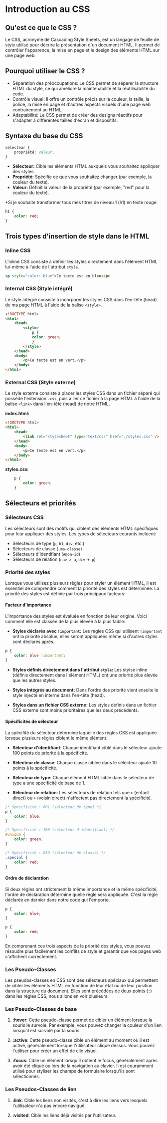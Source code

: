 # Introduction au CSS

## Qu'est ce que le CSS ?

Le CSS, acronyme de Cascading Style Sheets, est un langage de feuille de style utilisé pour décrire la présentation d'un document HTML. Il permet de contrôler l'apparence, la mise en page et le design des éléments HTML sur une page web.

## Pourquoi utiliser le CSS ?
- Séparation des préoccupations: Le CSS permet de séparer la structure HTML du style, ce qui améliore la maintenabilité et la réutilisabilité du code.
- Contrôle visuel: Il offre un contrôle précis sur la couleur, la taille, la police, la mise en page et d'autres aspects visuels d'une page web contrairement au HTML.
- Adaptabilité: Le CSS permet de créer des designs réactifs pour s'adapter à différentes tailles d'écran et dispositifs.

## Syntaxe du base du CSS

```css
sélecteur {
    propriété: valeur;
}
```

- **Sélecteur:** Cible les éléments HTML auxquels vous souhaitez appliquer des styles.
- **Propriété:** Spécifie ce que vous souhaitez changer (par exemple, la couleur du texte).
- **Valeur:** Définit la valeur de la propriété (par exemple, "red" pour la couleur du texte).

*Si je souhaite transformer tous mes titres de niveau 1 (h1) en texte rouge:

```css
h1 {
    color: red;
}
```

## Trois types d'insertion de style dans le HTML

### Inline CSS
L'inline CSS consiste à définir les styles directement dans l'élément HTML lui-même à l'aide de l'attribut `style`.

```html
<p style="color: blue">Ce texte est en bleu</p>
```

### Internal CSS (Style intégré)
Le style intégré consiste à incorporer les styles CSS dans l'en-tête (head) de ma page HTML à l'aide de la balise `<style>`.

```html
<!DOCTYPE html>
<html>
    <head>
        <style>
            p {
            color: green;
            }
        </style>
    </head>
    <body>
        <p>Ce texte est en vert.</p>
    </body>
</html>
```

### External CSS (Style externe)
Le style externe consiste à placer les styles CSS dans un fichier séparé qui possède l'extension `.css`, puis à lier ce fichier à la page HTML à l'aide de la balise `<link>` dans l'en-tête (head) de notre HTML.

**index.html:**
```html
<!DOCTYPE html>
<html>
    <head>
        <link rel="stylesheet" type="text/css" href="./styles.css" />
    </head>
    <body>
        <p>Ce texte est en vert.</p>
    </body>
</html>
```

**styles.css:**
```css
    p {
        color: green;
    }
```

## Sélecteurs et priorités

### Sélecteurs CSS
Les sélecteurs sont des motifs qui ciblent des éléments HTML spécifiques pour leur appliquer des styles. Les types de sélecteurs courants incluent:
- Sélecteurs de type (`p`, `h1`, `div`, etc.)
- Sélecteurs de classe (`.ma-classe`)
- Sélecteurs d'identifiant (`#mon-id`)
- Sélecteurs de relation (`nav > a`, `div + p`)

### Priorité des styles
Lorsque vous utilisez plusieurs règles pour styler un élément HTML, il est essentiel de comprendre comment la priorité des styles est déterminée. La priorité des styles est définie par trois principaux facteurs:

#### Facteur d'importance
L'importance des styles est évaluée en fonction de leur origine. Voici comment elle est classée de la plus élevée à la plus faible:

- **Styles déclarés avec `!important`:** Les règles CSS qui utilisent `!important` ont la priorité absolue, elles seront appliquées même si d'autres styles sont déclarés après.

```css
p {
    color: blue !important;
}
```

- **Styles définis directement dans l'attribut `style`:** Les stylse inline (définis directement dans l'élément HTML) ont une priorité plus élevée que les autres styles.

- **Styles intégrés au document:** Dans l'ordre des priorité vient ensuite le style injecté en interne dans l'en-tête (head).

- **Styles dans un fichier CSS externe:** Les styles définis dans un fichier CSS externe sont moins prioritaires que les deux précédents.

#### Spécificités de sélecteur
La spécifité du sélecteur détermine laquelle des règles CSS est appliquée lorsque plusieurs règles ciblent le même élément.

- **Sélecteur d'identifiant**: Chaque identifiant ciblé dans le sélecteur ajoute 100 points de priorité à la spécificité.

- **Sélecteur de classe**: Chaque classe ciblée dans le sélecteur ajoute 10 points à la spécificité.

- **Sélecteur de type**: Chaque élément HTML ciblé dans le sélecteur de type a une spécificité de base de 1.

- **Sélecteur de relation**: Les sélecteurs de relation tels que `>` (enfant direct) ou `+` (voisin direct) n'affectent pas directement la spécificité.

```css
/* Spécificité : 001 (sélecteur de type) */
p {
    color: blue;
}

/* Spécificité : 100 (sélecteur d'identifiant) */
#unique {
    color: green;
}

/* Spécificité : 010 (sélecteur de classe) */
.special {
    color: red;
}
```
#### Ordre de déclaration
Si deux règles ont strictement la même importance et la même spécificité, l'ordre de déclaration détermine quelle règle sera appliquée. C'est la règle déclarée en dernier dans notre code qui l'emporte.

```css
p {
    color: blue;
}

p {
    color: red;
}
```

En comprenant ces trois aspects de la priorité des styles, vous pouvez résoudre plus facilement les conflits de style et garantir que vos pages web s'affichent correctement.

### Les Pseudo-Classes
Les pseudos-classes en CSS sont des sélecteurs spéciaux qui permettent de cibler les éléments HTML en fonction de leur état ou de leur position dans la structure du document. Elles sont précédées de deux points (`:`) dans les règles CSS, nous allons en voir plusieurs:

### Les Pseudo-Classes de base

1. **:hover**: Cette pseudo-classe permet de cibler un élément lorsque la souris le survole. Par exemple, vous pouvez changer la couleur d'un lien lorsqu'il est survolé par la souris.

2. **:active**: Cette pseudo-classe cible un élément au moment où il est activé, généralement lorsque l'utilisateur clique dessus. Vous pouvez l'utiliser pour créer un effet de clic visuel.

3. **:focus**: Cible un élément lorsqu'il obtient le focus, généralement après avoir été cliqué ou lors de la navigation au clavier. Il est couramment utilisé pour styliser les champs de formulaire lorsqu'ils sont sélectionnés.

### Les Pseudos-Classes de lien

1. **:link**: Cible les liens non visités, c'est à dire les liens vers lesquels l'utilisateur n'a pas encore navigué.

2. **:visited**: Cible les liens déjà visités par l'utilisateur.